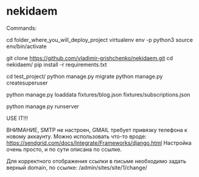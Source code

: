 # nekidaem

Commands:

cd folder_where_you_will_deploy_project
virtualenv env -p python3
source env/bin/activate

git clone https://github.com/vladimir-grishchenko/nekidaem.git
cd nekidaem/
pip install -r requirements.txt

cd test_project/
python manage.py migrate
python manage.py createsuperuser

python manage.py loaddata fixtures/blog.json fixtures/subscriptions.json

python manage.py runserver


USE IT!!!


ВНИМАНИЕ, SMTP не настроен, GMAIL требует привязку телефона к новому аккаунту.
Можно использовать что-то вроде: https://sendgrid.com/docs/Integrate/Frameworks/django.html
Настройка очень просто, и по сути описана по ссылке.

Для корректного отображения ссылки в письме необходимо задать верный domain, по ссылке: /admin/sites/site/1/change/